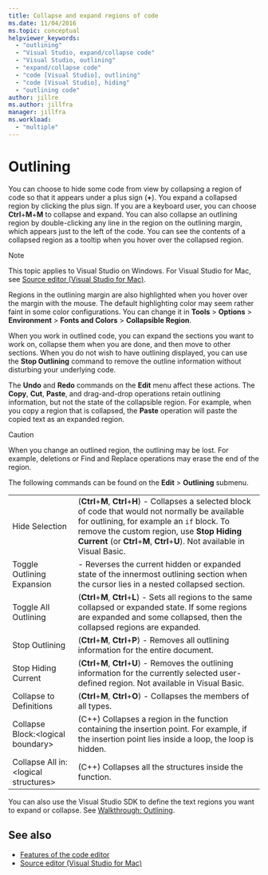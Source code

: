 ```yaml
---
title: Collapse and expand regions of code
ms.date: 11/04/2016
ms.topic: conceptual
helpviewer_keywords:
  - "outlining"
  - "Visual Studio, expand/collapse code"
  - "Visual Studio, outlining"
  - "expand/collapse code"
  - "code [Visual Studio], outlining"
  - "code [Visual Studio], hiding"
  - "outlining code"
author: jillre
ms.author: jillfra
manager: jillfra
ms.workload:
  - "multiple"
---
```

# Outlining

You can choose to hide some code from view by collapsing a region of code so that it appears under a plus sign (**+**). You expand a collapsed region by clicking the plus sign. If you are a keyboard user, you can choose **Ctrl**+**M**+**M** to collapse and expand. You can also collapse an outlining region by double-clicking any line in the region on the outlining margin, which appears just to the left of the code. You can see the contents of a collapsed region as a tooltip when you hover over the collapsed region.

> [!NOTE]
> This topic applies to Visual Studio on Windows. For Visual Studio for Mac, see [Source editor (Visual Studio for Mac)](/visualstudio/mac/source-editor).

Regions in the outlining margin are also highlighted when you hover over the margin with the mouse. The default highlighting color may seem rather faint in some color configurations. You can change it in **Tools** > **Options** > **Environment** > **Fonts and Colors** > **Collapsible Region**.

When you work in outlined code, you can expand the sections you want to work on, collapse them when you are done, and then move to other sections. When you do not wish to have outlining displayed, you can use the **Stop Outlining** command to remove the outline information without disturbing your underlying code.

The **Undo** and **Redo** commands on the **Edit** menu affect these actions. The **Copy**, **Cut**, **Paste**, and drag-and-drop operations retain outlining information, but not the state of the collapsible region. For example, when you copy a region that is collapsed, the **Paste** operation will paste the copied text as an expanded region.

> [!CAUTION]
> When you change an outlined region, the outlining may be lost. For example, deletions or Find and Replace operations may erase the end of the region.

The following commands can be found on the **Edit** > **Outlining** submenu.

|||
|-|-|
|Hide Selection|(**Ctrl**+**M**, **Ctrl**+**H**) - Collapses a selected block of code that would not normally be available for outlining, for example an `if` block. To remove the custom region, use **Stop Hiding Current** (or **Ctrl**+**M**, **Ctrl**+**U**). Not available in Visual Basic.|
|Toggle Outlining Expansion|- Reverses the current hidden or expanded state of the innermost outlining section when the cursor lies in a nested collapsed section.|
|Toggle All Outlining|(**Ctrl**+**M**, **Ctrl**+**L**) - Sets all regions to the same collapsed or expanded state. If some regions are expanded and some collapsed, then the collapsed regions are expanded.|
|Stop Outlining|(**Ctrl**+**M**, **Ctrl**+**P**) - Removes all outlining information for the entire document.|
|Stop Hiding Current|(**Ctrl**+**M**, **Ctrl**+**U**)  - Removes the outlining information for the currently selected user-defined region. Not available in Visual Basic.|
|Collapse to Definitions|(**Ctrl**+**M**, **Ctrl**+**O**) - Collapses the members of all types.|
|Collapse Block:\<logical boundary>|(C++) Collapses a region in the function containing the insertion point. For example, if the insertion point lies inside a loop, the loop is hidden.|
|Collapse All in: \<logical structures>|(C++) Collapses all the structures inside the function.|

You can also use the Visual Studio SDK to define the text regions you want to expand or collapse. See [Walkthrough: Outlining](../extensibility/walkthrough-outlining.md).

## See also

- [Features of the code editor](../ide/writing-code-in-the-code-and-text-editor.md)
- [Source editor (Visual Studio for Mac)](/visualstudio/mac/source-editor)